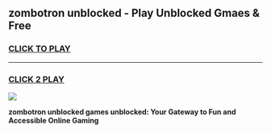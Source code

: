 
## zombotron unblocked - Play Unblocked Gmaes & Free
<h3>
<a href="https://news.freeplayer.one?title=zombotron_unblocked&ref=16F">CLICK TO PLAY</a></h3>
<hr>

<h3>
<a href="https://news.freeplayer.one?title=zombotron_unblocked&ref=16F">CLICK 2 PLAY</a>
  
</h3>

<a href="https://news.freeplayer.one?title=zombotron_unblocked&ref=16F/"><img src="https://clearcache.store/games.png"></a>


**zombotron unblocked games unblocked: Your Gateway to Fun and Accessible Online Gaming**

